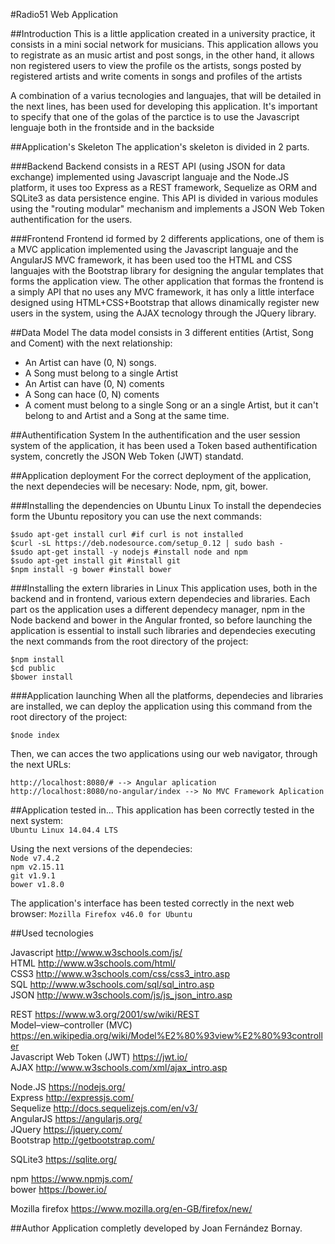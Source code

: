 #Radio51 Web Application

##Introduction
This is a little application created in a university practice, it consists in a mini social network for musicians. This application allows you to registrate as an music artist and post songs, in the other hand, it allows non registered users to view the profile os the artists, songs posted by registered artists and write coments in songs and profiles of the artists

A combination of a varius tecnologies and languajes, that will be detailed in the next lines, has been used for developing this application. It's important to specify that one of the golas of the parctice is to use the Javascript lenguaje both in the frontside and in the backside

##Application's Skeleton
The application's skeleton is divided in 2 parts.

###Backend
Backend consists in a REST API (using JSON for data exchange) implemented using Javascript languaje and the Node.JS platform, it uses too Express as a REST framework, Sequelize as ORM and SQLite3 as data persistence engine. This API is divided in various modules using the "routing modular" mechanism and implements a JSON Web Token authentification for the users.

###Frontend
Frontend id formed by 2 differents applications, one of them is a MVC application implemented using the Javascript languaje and the AngularJS MVC framework, it has been used too the HTML and CSS languajes with the Bootstrap library for designing the angular templates that forms the application view. The other application that formas the frontend is a simply API that no uses any MVC framework, it has only a little interface designed using HTML+CSS+Bootstrap that allows dinamically register new users in the system, using the AJAX tecnology through the JQuery library.

##Data Model
The data model consists in 3 different entities (Artist, Song and Coment) with the next relationship:
 * An Artist can have (0, N) songs.  
 * A Song must belong to a single Artist 
 * An Artist can have (0, N) coments
 * A Song can hace (0, N) coments
 * A coment must belong to a single Song or an a single Artist, but it can't belong to and Artist and a Song at the same time.

##Authentification System
In the authentification and the user session system of the application, it has been used a Token based authentification system, concretly the JSON Web Token (JWT) standatd.

##Application deployment
For the correct deployment of the application, the next dependecies will be necesary: Node, npm, git, bower.

###Installing the dependencies on Ubuntu Linux
To install the dependecies form the Ubuntu repository you can use the next commands:

 `$sudo apt-get install curl #if curl is not installed`  
 `$curl -sL https://deb.nodesource.com/setup_0.12 | sudo bash -`  
 `$sudo apt-get install -y nodejs #install node and npm`  
 `$sudo apt-get install git #install git`  
 `$npm install -g bower #install bower`  

###Installing the extern libraries in Linux
This application uses, both in the backend and in frontend, various extern dependecies and libraries. Each part os the application uses a different dependecy manager, npm in the Node backend and bower in the Angular fronted, so before launching the application is essential to install such libraries and dependecies executing the next commands from the root directory of the project:

 `$npm install`  
 `$cd public`  
 `$bower install`  

###Application launching
When all the platforms, dependecies and libraries are installed, we can deploy the application using this command from the root directory of the project:

 `$node index`  

Then, we can acces the two applications using our web navigator, through the next URLs:

 `http://localhost:8080/# --> Angular aplication`  
 `http://localhost:8080/no-angular/index --> No MVC Framework Aplication`  


##Application tested in...
This application has been correctly tested in the next system:  
 `Ubuntu Linux 14.04.4 LTS`  
  
Using the next versions of the dependecies:  
 `Node v7.4.2`  
 `npm v2.15.11`  
 `git v1.9.1`  
 `bower v1.8.0`  
 
 The application's interface has been tested correctly in the next web browser:
  `Mozilla Firefox v46.0 for Ubuntu`  
  
##Used tecnologies

Javascript http://www.w3schools.com/js/  
HTML http://www.w3schools.com/html/  
CSS3 http://www.w3schools.com/css/css3_intro.asp  
SQL http://www.w3schools.com/sql/sql_intro.asp  
JSON http://www.w3schools.com/js/js_json_intro.asp  
  
REST https://www.w3.org/2001/sw/wiki/REST  
Model–view–controller (MVC) https://en.wikipedia.org/wiki/Model%E2%80%93view%E2%80%93controller  
Javascript Web Token (JWT) https://jwt.io/  
AJAX http://www.w3schools.com/xml/ajax_intro.asp  
  
Node.JS https://nodejs.org/  
Express http://expressjs.com/  
Sequelize http://docs.sequelizejs.com/en/v3/  
AngularJS https://angularjs.org/  
JQuery https://jquery.com/  
Bootstrap http://getbootstrap.com/  
  
SQLite3 https://sqlite.org/  
  
npm https://www.npmjs.com/  
bower https://bower.io/  
  
Mozilla firefox https://www.mozilla.org/en-GB/firefox/new/  
  
##Author
Application completly developed by Joan Fernández Bornay.
